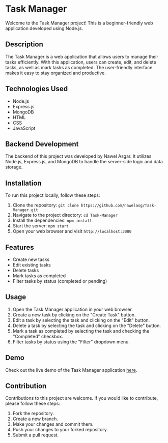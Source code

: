 # Task Manager

Welcome to the Task Manager project! This is a beginner-friendly web application developed using Node.js.

## Description

The Task Manager is a web application that allows users to manage their tasks efficiently. With this application, users can create, edit, and delete tasks, as well as mark tasks as completed. The user-friendly interface makes it easy to stay organized and productive.

## Technologies Used

- Node.js
- Express.js
- MongoDB
- HTML
- CSS
- JavaScript

## Backend Development

The backend of this project was developed by Nawel Asgar. It utilizes Node.js, Express.js, and MongoDB to handle the server-side logic and data storage.

## Installation

To run this project locally, follow these steps:

1. Clone the repository: `git clone https://github.com/nawelasg/Task-Manager.git`
2. Navigate to the project directory: `cd Task-Manager`
3. Install the dependencies: `npm install`
4. Start the server: `npm start`
5. Open your web browser and visit `http://localhost:3000`

## Features

- Create new tasks
- Edit existing tasks
- Delete tasks
- Mark tasks as completed
- Filter tasks by status (completed or pending)

## Usage

1. Open the Task Manager application in your web browser.
2. Create a new task by clicking on the "Create Task" button.
3. Edit a task by selecting the task and clicking on the "Edit" button.
4. Delete a task by selecting the task and clicking on the "Delete" button.
5. Mark a task as completed by selecting the task and checking the "Completed" checkbox.
6. Filter tasks by status using the "Filter" dropdown menu.

## Demo

Check out the live demo of the Task Manager application [here](https://task-manager-bice-seven.vercel.app/).

## Contribution

Contributions to this project are welcome. If you would like to contribute, please follow these steps:

1. Fork the repository.
2. Create a new branch.
3. Make your changes and commit them.
4. Push your changes to your forked repository.
5. Submit a pull request.

